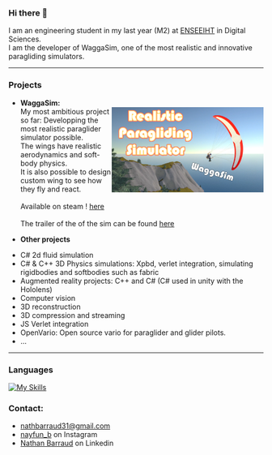 ### Hi there 👋

I am an engineering student in my last year (M2) at [ENSEEIHT](https://www.enseeiht.fr) in Digital Sciences.<br />
I am the developer of WaggaSim, one of the most realistic and innovative paragliding simulators.

---
### Projects

* 	**WaggaSim:**<br />
[<img src="/Thumbnail4.png" align="right" width="300">](https://youtu.be/IcreMfQV42Y)
My most ambitious project so far: Developping the most realistic paraglider simulator possible.<br />
The wings have realistic aerodynamics and soft-body physics.<br />
It is also possible to design custom wing to see how they fly and react.<br /><br />
Available on steam ! [here](https://store.steampowered.com/app/3058640/WaggaSim/?l=french)<br /><br />
The trailer of the of the sim can be found [here](https://youtu.be/IcreMfQV42Y)<br />


* **Other projects**<br />
- C# 2d fluid simulation<br />
- C# & C++ 3D Physics simulations: Xpbd, verlet integration, simulating rigidbodies and softbodies such as fabric<br />
- Augmented reality projects: C++ and C# (C# used in unity with the Hololens)
- Computer vision
- 3D reconstruction
- 3D compression and streaming
- JS Verlet integration
- OpenVario: Open source vario for paraglider and glider pilots.
- ...
---
### Languages
[![My Skills](https://skillicons.dev/icons?i=cs,python,cpp,matlab,java,js)](https://github.com/Nayfun-bar)

### Contact:
- [nathbarraud31@gmail.com](mailto:nathbarraud31@gmail.com?subject=[GitHub])
- [nayfun_b](https://www.instagram.com/nayfun_b) on Instagram
- [Nathan Barraud](https://www.linkedin.com/in/nathan-barraud/) on Linkedin
